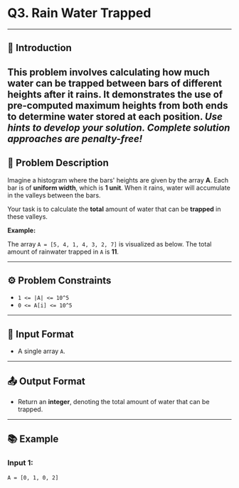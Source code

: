 # Q3. Rain Water Trapped
---
## 🚀 Introduction
This problem involves calculating how much water can be trapped between bars of different heights after it rains. It demonstrates the use of pre-computed maximum heights from both ends to determine water stored at each position.
_Use hints to develop your solution. Complete solution approaches are penalty-free!_
---
## 📝 Problem Description
Imagine a histogram where the bars' heights are given by the array **A**. Each bar is of **uniform width**, which is **1 unit**. When it rains, water will accumulate in the valleys between the bars.

Your task is to calculate the **total** amount of water that can be **trapped** in these valleys.

**Example:**

The array `A = [5, 4, 1, 4, 3, 2, 7]` is visualized as below. The total amount of rainwater trapped in `A` is **11**.

---

## ⚙️ Problem Constraints
- `1 <= |A| <= 10^5`
- `0 <= A[i] <= 10^5`

---

## 📝 Input Format
- A single array `A`.

---

## 📤 Output Format
- Return an **integer**, denoting the total amount of water that can be trapped.

---

## 📚 Example
### Input 1:
```plaintext
A = [0, 1, 0, 2]
```